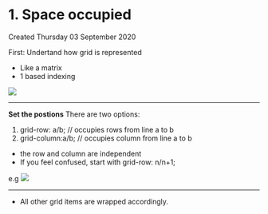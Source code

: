 # 1. Space occupied
Created Thursday 03 September 2020

First: Undertand how grid is represented

* Like a matrix
* 1 based indexing

![](1_Space_occupied-image-1.png)

*****

**Set the postions**
There are two options:

1. grid-row: a/b; // occupies rows from line a to b 
2. grid-column:a/b; // occupies column from line a to b


* the row and column are independent
* If you feel confused, start with grid-row: n/n+1;

e.g
![](1_Space_occupied-image-2.png)

*****


* All other grid items are wrapped accordingly.


